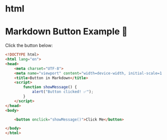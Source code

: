 # html
# Markdown Button Example 🚀

Click the button below:

```html
<!DOCTYPE html>
<html lang="en">
<head>
    <meta charset="UTF-8">
    <meta name="viewport" content="width=device-width, initial-scale=1.0">
    <title>Button in Markdown</title>
    <script>
        function showMessage() {
            alert("Button clicked! ✅");
        }
    </script>
</head>
<body>

    <button onclick="showMessage()">Click Me</button>

</body>
</html>

